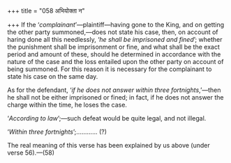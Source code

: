 +++
title = "058 अभियोक्ता न"

+++
If the ‘*complainant*’—plaintiff—having gone to the King, and on getting
the other party summoned,—does not state his case, then, on account of
haring done all this needlessly, ‘*he shall be imprisoned and fined*’;
whether the punishment shall be imprisonment or fine, and what shall be
the exact period and amount of these, should he determined in accordance
with the nature of the case and the loss entailed upon the other party
on account of being summoned. For this reason it is necessary for the
complainant to state his case on the same day.

As for the defendant, ‘*if he does not answer within three
fortnights*,’—then he shall not be either imprisoned or fined; in fact,
if he does not answer the charge within the time, he loses the case.

‘*According to law*’;—such defeat would be quite legal, and not illegal.

‘*Within three fortnights*’;............ (?)

The real meaning of this verse has been explained by us above (under
verse 56).—(58)


